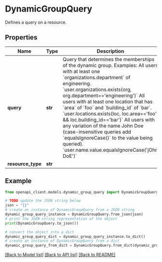 # DynamicGroupQuery

Defines a query on a resource.

## Properties

Name | Type | Description | Notes
------------ | ------------- | ------------- | -------------
**query** | **str** | Query that determines the memberships of the dynamic group. Examples: All users with at least one &#x60;organizations.department&#x60; of engineering. &#x60;user.organizations.exists(org, org.department&#x3D;&#x3D;&#39;engineering&#39;)&#x60; All users with at least one location that has &#x60;area&#x60; of &#x60;foo&#x60; and &#x60;building_id&#x60; of &#x60;bar&#x60;. &#x60;user.locations.exists(loc, loc.area&#x3D;&#x3D;&#39;foo&#39; &amp;&amp; loc.building_id&#x3D;&#x3D;&#39;bar&#39;)&#x60; All users with any variation of the name John Doe (case-insensitive queries add &#x60;equalsIgnoreCase()&#x60; to the value being queried). &#x60;user.name.value.equalsIgnoreCase(&#39;jOhn DoE&#39;)&#x60; | [optional] 
**resource_type** | **str** |  | [optional] 

## Example

```python
from openapi_client.models.dynamic_group_query import DynamicGroupQuery

# TODO update the JSON string below
json = "{}"
# create an instance of DynamicGroupQuery from a JSON string
dynamic_group_query_instance = DynamicGroupQuery.from_json(json)
# print the JSON string representation of the object
print(DynamicGroupQuery.to_json())

# convert the object into a dict
dynamic_group_query_dict = dynamic_group_query_instance.to_dict()
# create an instance of DynamicGroupQuery from a dict
dynamic_group_query_from_dict = DynamicGroupQuery.from_dict(dynamic_group_query_dict)
```
[[Back to Model list]](../README.md#documentation-for-models) [[Back to API list]](../README.md#documentation-for-api-endpoints) [[Back to README]](../README.md)


